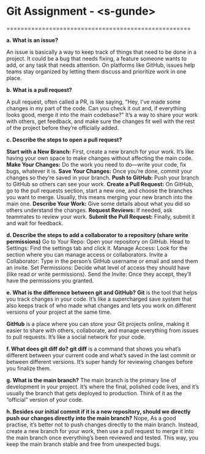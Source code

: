 # Git Assignment - \<s-gunde\>

====================================================

**a. What is an issue?**

An issue is basically a way to keep track of things that need to be done in a project. It could be a bug that needs fixing, a feature someone wants to add, or any task that needs attention. On platforms like GitHub, issues help teams stay organized by letting them discuss and prioritize work in one place.

**b. What is a pull request?**

A pull request, often called a PR, is like saying, "Hey, I've made some changes in my part of the code. Can you check it out and, if everything looks good, merge it into the main codebase?" It’s a way to share your work with others, get feedback, and make sure the changes fit well with the rest of the project before they’re officially added.

**c. Describe the steps to open a pull request?**

**Start with a New Branch:** First, create a new branch for your work. It’s like having your own space to make changes without affecting the main code.
**Make Your Changes:** Do the work you need to do—write your code, fix bugs, whatever it is.
**Save Your Changes:** Once you’re done, commit your changes so they’re saved in your branch.
**Push to GitHub:** Push your branch to GitHub so others can see your work.
**Create a Pull Request:** On GitHub, go to the pull requests section, start a new one, and choose the branches you want to merge. Usually, this means merging your new branch into the main one.
**Describe Your Work:** Give some details about what you did so others understand the changes.
**Request Reviews:** If needed, ask teammates to review your work.
**Submit the Pull Request:** Finally, submit it and wait for feedback.

**d. Describe the steps to add a collaborator to a repository (share write permissions)**
Go to Your Repo: Open your repository on GitHub.
Head to Settings: Find the settings tab and click it.
Manage Access: Look for the section where you can manage access or collaborators.
Invite a Collaborator: Type in the person’s GitHub username or email and send them an invite.
Set Permissions: Decide what level of access they should have (like read or write permissions).
Send the Invite: Once they accept, they’ll have the permissions you granted.

**e. What is the difference between git and GitHub?**
**Git** is the tool that helps you track changes in your code. It’s like a supercharged save system that also keeps track of who made what changes and lets you work on different versions of your project at the same time.

**GitHub** is a place where you can store your Git projects online, making it easier to share with others, collaborate, and manage everything from issues to pull requests. It’s like a social network for your code.

**f. What does git diff do?**
**git diff** is a command that shows you what’s different between your current code and what’s saved in the last commit or between different versions. It’s super handy for reviewing changes before you finalize them.

**g. What is the main branch?**
The main branch is the primary line of development in your project. It’s where the final, polished code lives, and it’s usually the branch that gets deployed to production. Think of it as the “official” version of your code.

**h. Besides our initial commit if it is a new repository, should we directly push our changes directly into the main branch?**
Nope, As a good practise, it’s better not to push changes directly to the main branch. Instead, create a new branch for your work, then use a pull request to merge it into the main branch once everything’s been reviewed and tested. This way, you keep the main branch stable and free from unexpected bugs.
